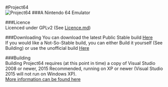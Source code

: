 #Project64  
![Project64](http://i.imgur.com/8b6Qono.png)
###A Nintendo 64 Emulator  

###Licence  
Licenced under GPLv2 (See [Licence.md](https://github.com/project64/project64/blob/master/licence.md))

###Downloading
You can download the latest Public Stable build [Here](http://www.pj64-emu.com/downloads/project64/binaries/)  
If you would like a Not-So-Stable build, you can either Build it yourself (See Building) or use the unofficial build [Here](http://hyvart.com/download/project64/project64.application)


###Building  
Building Project64 requires (at this point in time) a copy of Visual Studio 2008 or newer, 2015 Recommended, running on XP or newer (Visual Studio 2015 will not run on Windows XP).  
[More information can be found here](https://github.com/project64/project64/wiki/Building)

